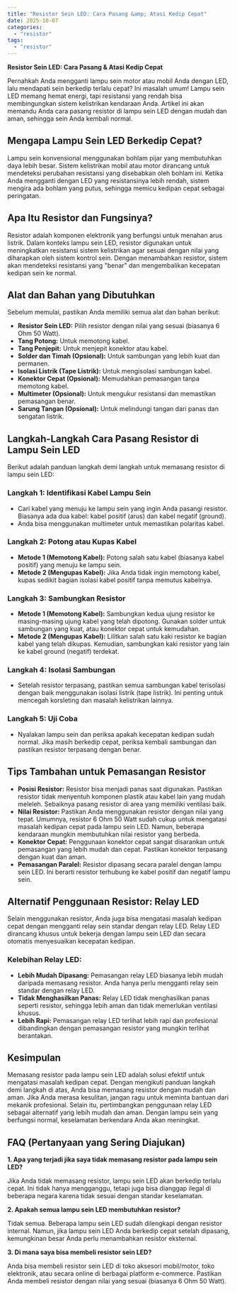 ```yaml
---
title: "Resistor Sein LED: Cara Pasang &amp; Atasi Kedip Cepat"
date: 2025-10-07
categories: 
  - "resistor"
tags: 
  - "resistor"
---
```


**Resistor Sein LED: Cara Pasang & Atasi Kedip Cepat**

Pernahkah Anda mengganti lampu sein motor atau mobil Anda dengan LED, lalu mendapati sein berkedip terlalu cepat? Ini masalah umum! Lampu sein LED memang hemat energi, tapi resistansi yang rendah bisa membingungkan sistem kelistrikan kendaraan Anda. Artikel ini akan memandu Anda cara pasang resistor di lampu sein LED dengan mudah dan aman, sehingga sein Anda kembali normal.

## Mengapa Lampu Sein LED Berkedip Cepat?

Lampu sein konvensional menggunakan bohlam pijar yang membutuhkan daya lebih besar. Sistem kelistrikan mobil atau motor dirancang untuk mendeteksi perubahan resistansi yang disebabkan oleh bohlam ini. Ketika Anda mengganti dengan LED yang resistansinya lebih rendah, sistem mengira ada bohlam yang putus, sehingga memicu kedipan cepat sebagai peringatan.

## Apa Itu Resistor dan Fungsinya?

Resistor adalah komponen elektronik yang berfungsi untuk menahan arus listrik. Dalam konteks lampu sein LED, resistor digunakan untuk meningkatkan resistansi sistem kelistrikan agar sesuai dengan nilai yang diharapkan oleh sistem kontrol sein. Dengan menambahkan resistor, sistem akan mendeteksi resistansi yang "benar" dan mengembalikan kecepatan kedipan sein ke normal.

## Alat dan Bahan yang Dibutuhkan

Sebelum memulai, pastikan Anda memiliki semua alat dan bahan berikut:

- **Resistor Sein LED:** Pilih resistor dengan nilai yang sesuai (biasanya 6 Ohm 50 Watt).
- **Tang Potong:** Untuk memotong kabel.
- **Tang Penjepit:** Untuk menjepit konektor atau kabel.
- **Solder dan Timah (Opsional):** Untuk sambungan yang lebih kuat dan permanen.
- **Isolasi Listrik (Tape Listrik):** Untuk mengisolasi sambungan kabel.
- **Konektor Cepat (Opsional):** Memudahkan pemasangan tanpa memotong kabel.
- **Multimeter (Opsional):** Untuk mengukur resistansi dan memastikan pemasangan benar.
- **Sarung Tangan (Opsional):** Untuk melindungi tangan dari panas dan sengatan listrik.

## Langkah-Langkah Cara Pasang Resistor di Lampu Sein LED

Berikut adalah panduan langkah demi langkah untuk memasang resistor di lampu sein LED:

### Langkah 1: Identifikasi Kabel Lampu Sein

- Cari kabel yang menuju ke lampu sein yang ingin Anda pasangi resistor. Biasanya ada dua kabel: kabel positif (arus) dan kabel negatif (ground).
- Anda bisa menggunakan multimeter untuk memastikan polaritas kabel.

### Langkah 2: Potong atau Kupas Kabel

- **Metode 1 (Memotong Kabel):** Potong salah satu kabel (biasanya kabel positif) yang menuju ke lampu sein.
- **Metode 2 (Mengupas Kabel):** Jika Anda tidak ingin memotong kabel, kupas sedikit bagian isolasi kabel positif tanpa memutus kabelnya.

### Langkah 3: Sambungkan Resistor

- **Metode 1 (Memotong Kabel):** Sambungkan kedua ujung resistor ke masing-masing ujung kabel yang telah dipotong. Gunakan solder untuk sambungan yang kuat, atau konektor cepat untuk kemudahan.
- **Metode 2 (Mengupas Kabel):** Lilitkan salah satu kaki resistor ke bagian kabel yang telah dikupas. Kemudian, sambungkan kaki resistor yang lain ke kabel ground (negatif) terdekat.

### Langkah 4: Isolasi Sambungan

- Setelah resistor terpasang, pastikan semua sambungan kabel terisolasi dengan baik menggunakan isolasi listrik (tape listrik). Ini penting untuk mencegah korsleting dan masalah kelistrikan lainnya.

### Langkah 5: Uji Coba

- Nyalakan lampu sein dan periksa apakah kecepatan kedipan sudah normal. Jika masih berkedip cepat, periksa kembali sambungan dan pastikan resistor terpasang dengan benar.

## Tips Tambahan untuk Pemasangan Resistor

- **Posisi Resistor:** Resistor bisa menjadi panas saat digunakan. Pastikan resistor tidak menyentuh komponen plastik atau kabel lain yang mudah meleleh. Sebaiknya pasang resistor di area yang memiliki ventilasi baik.
- **Nilai Resistor:** Pastikan Anda menggunakan resistor dengan nilai yang tepat. Umumnya, resistor 6 Ohm 50 Watt sudah cukup untuk mengatasi masalah kedipan cepat pada lampu sein LED. Namun, beberapa kendaraan mungkin membutuhkan nilai resistor yang berbeda.
- **Konektor Cepat:** Penggunaan konektor cepat sangat disarankan untuk pemasangan yang lebih mudah dan cepat. Pastikan konektor terpasang dengan kuat dan aman.
- **Pemasangan Paralel:** Resistor dipasang secara paralel dengan lampu sein LED. Ini berarti resistor terhubung ke kabel positif dan negatif lampu sein.

## Alternatif Penggunaan Resistor: Relay LED

Selain menggunakan resistor, Anda juga bisa mengatasi masalah kedipan cepat dengan mengganti relay sein standar dengan relay LED. Relay LED dirancang khusus untuk bekerja dengan lampu sein LED dan secara otomatis menyesuaikan kecepatan kedipan.

### Kelebihan Relay LED:

- **Lebih Mudah Dipasang:** Pemasangan relay LED biasanya lebih mudah daripada memasang resistor. Anda hanya perlu mengganti relay sein standar dengan relay LED.
- **Tidak Menghasilkan Panas:** Relay LED tidak menghasilkan panas seperti resistor, sehingga lebih aman dan tidak memerlukan ventilasi khusus.
- **Lebih Rapi:** Pemasangan relay LED terlihat lebih rapi dan profesional dibandingkan dengan pemasangan resistor yang mungkin terlihat berantakan.

## Kesimpulan

Memasang resistor pada lampu sein LED adalah solusi efektif untuk mengatasi masalah kedipan cepat. Dengan mengikuti panduan langkah demi langkah di atas, Anda bisa memasang resistor dengan mudah dan aman. Jika Anda merasa kesulitan, jangan ragu untuk meminta bantuan dari mekanik profesional. Selain itu, pertimbangkan penggunaan relay LED sebagai alternatif yang lebih mudah dan aman. Dengan lampu sein yang berfungsi normal, keselamatan berkendara Anda akan meningkat.

## FAQ (Pertanyaan yang Sering Diajukan)

**1\. Apa yang terjadi jika saya tidak memasang resistor pada lampu sein LED?**

Jika Anda tidak memasang resistor, lampu sein LED akan berkedip terlalu cepat. Ini tidak hanya mengganggu, tetapi juga bisa dianggap ilegal di beberapa negara karena tidak sesuai dengan standar keselamatan.

**2\. Apakah semua lampu sein LED membutuhkan resistor?**

Tidak semua. Beberapa lampu sein LED sudah dilengkapi dengan resistor internal. Namun, jika lampu sein LED Anda berkedip cepat setelah dipasang, kemungkinan besar Anda perlu menambahkan resistor eksternal.

**3\. Di mana saya bisa membeli resistor sein LED?**

Anda bisa membeli resistor sein LED di toko aksesori mobil/motor, toko elektronik, atau secara online di berbagai platform e-commerce. Pastikan Anda membeli resistor dengan nilai yang sesuai (biasanya 6 Ohm 50 Watt).
